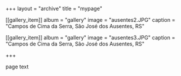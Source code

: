 +++
layout = "archive"
title = "mypage"

[[gallery_item]]
  album = "gallery"
  image = "ausentes2.JPG"
  caption = "Campos de Cima da Serra, São José dos Ausentes, RS"

[[gallery_item]]
  album = "gallery"
  image = "ausentes3.JPG"
  caption = "Campos de Cima da Serra, São José dos Ausentes, RS"
  
+++

page text
